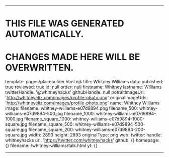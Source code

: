 ----

# THIS FILE WAS GENERATED AUTOMATICALLY.
# CHANGES MADE HERE WILL BE OVERWRITTEN.

template: pages/placeholder.html.njk
title: Whitney Williams
data:
  published: true
  reviewed: true
  id: null
  order: null
  firstname: Whitney
  lastname: Williams
  twitterHandle: '@whitneyhacks'
  githubHandle: null
  potraitImageUrl: 'http://whitneyeliz.com/images/profile-photo.png'
  originalImageUrls: 'http://whitneyeliz.com/images/profile-photo.png'
  name: Whitney Williams
  image:
    filename: whitney-williams-e07d9894.png
    filename_500: whitney-williams-e07d9894-500.jpg
    filename_1000: whitney-williams-e07d9894-1000.jpg
    filename_square_1000: whitney-williams-e07d9894-1000-square.jpg
    filename_square_500: whitney-williams-e07d9894-500-square.jpg
    filename_square_200: whitney-williams-e07d9894-200-square.jpg
    width: 2893
    height: 2893
    originalType: png
  web:
    twitter:
      handle: whitneyhacks
      url: 'https://twitter.com/whitneyhacks'
    github: {}
    homepage: {}
filename: /whitney-williams/talk.html
yt: {}

----

 